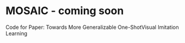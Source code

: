 # MOSAIC - coming soon
Code for Paper: Towards More Generalizable One-ShotVisual Imitation Learning
